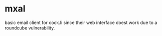 # mxal
basic email client for cock.li since their web interface doest work due to a roundcube vulnerability.
